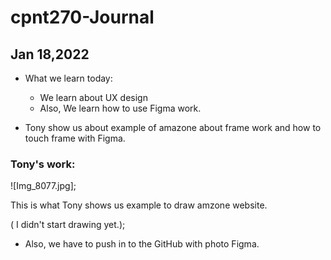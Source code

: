 # cpnt270-Journal

## Jan 18,2022

- What we learn today:
   - We learn about UX design 
   - Also, We learn how to use Figma work. 

- Tony show us about example of amazone about frame work and how to touch frame with Figma. 

### Tony's work: 

![Img_8077.jpg];

This is what Tony shows us example to draw amzone website. 

( I didn't start drawing yet.);

- Also, we have to push in to the GitHub with photo Figma. 
